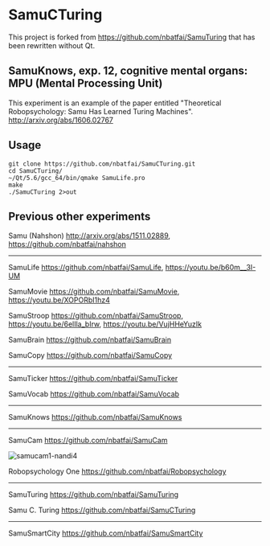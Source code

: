 # SamuCTuring
This project is forked from https://github.com/nbatfai/SamuTuring that has been rewritten without Qt.

## SamuKnows, exp. 12, cognitive mental organs: MPU (Mental Processing Unit)
This experiment is an example of the paper entitled "Theoretical Robopsychology: Samu Has Learned Turing Machines". 
http://arxiv.org/abs/1606.02767

## Usage


```
git clone https://github.com/nbatfai/SamuCTuring.git
cd SamuCTuring/
~/Qt/5.6/gcc_64/bin/qmake SamuLife.pro
make
./SamuCTuring 2>out
```

## Previous other experiments

Samu (Nahshon)
http://arxiv.org/abs/1511.02889,
https://github.com/nbatfai/nahshon

---

SamuLife
https://github.com/nbatfai/SamuLife,
https://youtu.be/b60m__3I-UM

SamuMovie
https://github.com/nbatfai/SamuMovie,
https://youtu.be/XOPORbI1hz4

SamuStroop
https://github.com/nbatfai/SamuStroop,
https://youtu.be/6elIla_bIrw,
https://youtu.be/VujHHeYuzIk

SamuBrain
https://github.com/nbatfai/SamuBrain

SamuCopy
https://github.com/nbatfai/SamuCopy

---

SamuTicker
https://github.com/nbatfai/SamuTicker

SamuVocab
https://github.com/nbatfai/SamuVocab

--- 

SamuKnows
https://github.com/nbatfai/SamuKnows

---

SamuCam
https://github.com/nbatfai/SamuCam

![samucam1-nandi4](https://cloud.githubusercontent.com/assets/3148120/14001514/91fbb354-f146-11e5-9a0a-5d551bee494a.png)

Robopsychology One
https://github.com/nbatfai/Robopsychology

---

SamuTuring
https://github.com/nbatfai/SamuTuring

Samu C. Turing
https://github.com/nbatfai/SamuCTuring

---

SamuSmartCity
https://github.com/nbatfai/SamuSmartCity